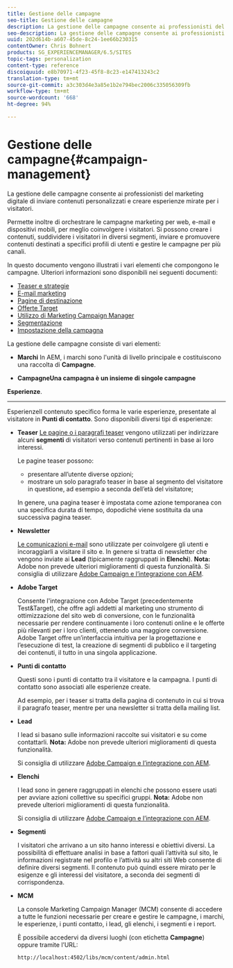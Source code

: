 ```yaml
---
title: Gestione delle campagne
seo-title: Gestione delle campagne
description: La gestione delle campagne consente ai professionisti del marketing digitale di inviare contenuti personalizzati e creare esperienze mirate per i visitatori. Permette inoltre di orchestrare le campagne marketing per web, e-mail e dispositivi mobili, per meglio coinvolgere i visitatori.
seo-description: La gestione delle campagne consente ai professionisti del marketing digitale di inviare contenuti personalizzati e creare esperienze mirate per i visitatori. Permette inoltre di orchestrare le campagne marketing per web, e-mail e dispositivi mobili, per meglio coinvolgere i visitatori.
uuid: 202d614b-a607-45de-8c24-1ee66b230315
contentOwner: Chris Bohnert
products: SG_EXPERIENCEMANAGER/6.5/SITES
topic-tags: personalization
content-type: reference
discoiquuid: e8b70971-4f23-45f8-8c23-e147413243c2
translation-type: tm+mt
source-git-commit: a3c303d4e3a85e1b2e794bec2006c335056309fb
workflow-type: tm+mt
source-wordcount: '668'
ht-degree: 94%

---
```



# Gestione delle campagne{#campaign-management}

La gestione delle campagne consente ai professionisti del marketing digitale di inviare contenuti personalizzati e creare esperienze mirate per i visitatori.

Permette inoltre di orchestrare le campagne marketing per web, e-mail e dispositivi mobili, per meglio coinvolgere i visitatori. Si possono creare i contenuti, suddividere i visitatori in diversi segmenti, inviare e promuovere contenuti destinati a specifici profili di utenti e gestire le campagne per più canali.

In questo documento vengono illustrati i vari elementi che compongono le campagne. Ulteriori informazioni sono disponibili nei seguenti documenti:

* [Teaser e strategie](/help/sites-classic-ui-authoring/classic-personalization-campaigns-teasers-strategy.md)
* [E-mail marketing](/help/sites-classic-ui-authoring/classic-personalization-campaigns-email.md)
* [Pagine di destinazione](/help/sites-classic-ui-authoring/classic-personalization-campaigns-landingpage.md)
* [Offerte Target](/help/sites-classic-ui-authoring/classic-personalization-campaigns-target-offers.md)
* [Utilizzo di Marketing Campaign Manager](/help/sites-classic-ui-authoring/classic-personalization-campaigns-mktg-manager.md)
* [Segmentazione](/help/sites-classic-ui-authoring/classic-personalization-campaigns-segmentation.md)
* [Impostazione della campagna](/help/sites-classic-ui-authoring/classic-personalization-campaigns-setting-up-your.md)

La gestione delle campagne consiste di vari elementi:

* **Marchi**
In AEM, i marchi sono l&#39;unità di livello principale e costituiscono una raccolta di 
**Campagne**.

* **CampagneUna campagna è un insieme di singole campagne**
 
**Esperienze**.

* ****
EsperienzeIl contenuto specifico forma le varie esperienze, presentate al visitatore in 
**Punti di contatto**. Sono disponibili diversi tipi di esperienze:

   * **Teaser**
      [Le pagine o i paragrafi teaser](#teasers) vengono utilizzati per indirizzare alcuni **segmenti** di visitatori verso contenuti pertinenti in base ai loro interessi.

      Le pagine teaser possono:

      * presentare all’utente diverse opzioni;
      * mostrare un solo paragrafo teaser in base al segmento del visitatore in questione, ad esempio a seconda dell’età del visitatore;

      In genere, una pagina teaser è impostata come azione temporanea con una specifica durata di tempo, dopodiché viene sostituita da una successiva pagina teaser.

   * **Newsletter**

      [Le comunicazioni e-mail](#emailmarketing) sono utilizzate per coinvolgere gli utenti e incoraggiarli a visitare il sito e. In genere si tratta di newsletter che vengono inviate ai **Lead** (tipicamente raggruppati in **Elenchi**). **Nota:** Adobe non prevede ulteriori miglioramenti di questa funzionalità. Si consiglia di utilizzare [Adobe Campaign e l’integrazione con AEM](/help/sites-administering/campaign.md).

   * **Adobe Target**

       Consente l&#39;integrazione con Adobe Target (precedentemente Test&amp;Target), che offre agli addetti al marketing uno strumento di ottimizzazione del sito web di conversione, con le funzionalità necessarie per rendere continuamente i loro contenuti online e le offerte più rilevanti per i loro clienti, ottenendo una maggiore conversione. Adobe Target offre un’interfaccia intuitiva per la progettazione e l’esecuzione di test, la creazione di segmenti di pubblico e il targeting dei contenuti, il tutto in una singola applicazione.


* **Punti di contatto**

   Questi sono i punti di contatto tra il visitatore e la campagna. I punti di contatto sono associati alle esperienze create.

   Ad esempio, per i teaser si tratta della pagina di contenuto in cui si trova il paragrafo teaser, mentre per una newsletter si tratta della mailing list.

* **Lead**

   I lead si basano sulle informazioni raccolte sui visitatori e su come contattarli. **Nota:** Adobe non prevede ulteriori miglioramenti di questa funzionalità.

   Si consiglia di utilizzare [Adobe Campaign e l’integrazione con AEM](/help/sites-administering/campaign.md).

* **Elenchi**

   I lead sono in genere raggruppati in elenchi che possono essere usati per avviare azioni collettive su specifici gruppi. **Nota:** Adobe non prevede ulteriori miglioramenti di questa funzionalità.

   Si consiglia di utilizzare [Adobe Campaign e l’integrazione con AEM](/help/sites-administering/campaign.md).

* **Segmenti**

   I visitatori che arrivano a un sito hanno interessi e obiettivi diversi. La possibilità di effettuare analisi in base a fattori quali l’attività sul sito, le informazioni registrate nel profilo e l’attività su altri siti Web consente di definire diversi segmenti. Il contenuto può quindi essere mirato per le esigenze e gli interessi del visitatore, a seconda dei segmenti di corrispondenza.

* **MCM**

   La console Marketing Campaign Manager (MCM) consente di accedere a tutte le funzioni necessarie per creare e gestire le campagne, i marchi, le esperienze, i punti contatto, i lead, gli elenchi, i segmenti e i report.

   È possibile accedervi da diversi luoghi (con etichetta **Campagne**) oppure tramite l’URL:

   `http://localhost:4502/libs/mcm/content/admin.html`

